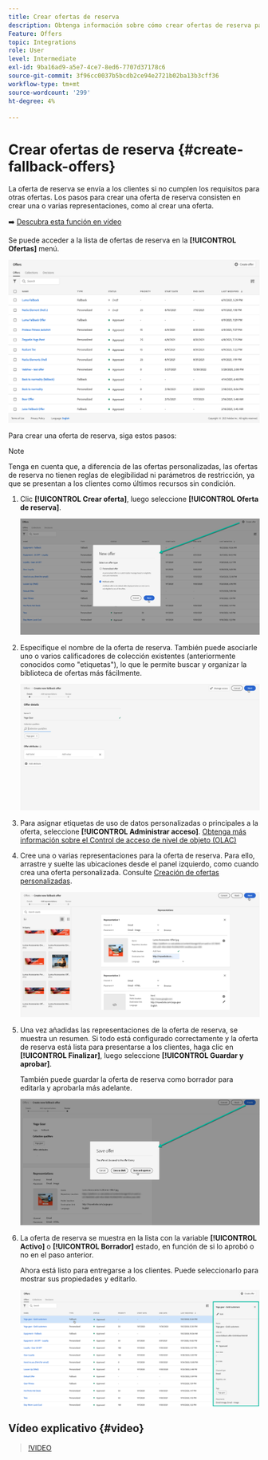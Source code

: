 ```yaml
---
title: Crear ofertas de reserva
description: Obtenga información sobre cómo crear ofertas de reserva para mostrarlas a los clientes que no cumplen los requisitos para ninguna oferta
Feature: Offers
topic: Integrations
role: User
level: Intermediate
exl-id: 9ba16ad9-a5e7-4ce7-8ed6-7707d37178c6
source-git-commit: 3f96cc0037b5bcdb2ce94e2721b02ba13b3cff36
workflow-type: tm+mt
source-wordcount: '299'
ht-degree: 4%

---
```


# Crear ofertas de reserva {#create-fallback-offers}

La oferta de reserva se envía a los clientes si no cumplen los requisitos para otras ofertas. Los pasos para crear una oferta de reserva consisten en crear una o varias representaciones, como al crear una oferta.

➡️ [Descubra esta función en vídeo](#video)

Se puede acceder a la lista de ofertas de reserva en la **[!UICONTROL Ofertas]** menú.

![](../assets/offers_list.png)

Para crear una oferta de reserva, siga estos pasos:

>[!NOTE]
>
>Tenga en cuenta que, a diferencia de las ofertas personalizadas, las ofertas de reserva no tienen reglas de elegibilidad ni parámetros de restricción, ya que se presentan a los clientes como últimos recursos sin condición.

1. Clic **[!UICONTROL Crear oferta]**, luego seleccione **[!UICONTROL Oferta de reserva]**.

   ![](../assets/create_fallback.png)

1. Especifique el nombre de la oferta de reserva. También puede asociarle uno o varios calificadores de colección existentes (anteriormente conocidos como &quot;etiquetas&quot;), lo que le permite buscar y organizar la biblioteca de ofertas más fácilmente.

   ![](../assets/fallback_details.png)

1. Para asignar etiquetas de uso de datos personalizadas o principales a la oferta, seleccione **[!UICONTROL Administrar acceso]**. [Obtenga más información sobre el Control de acceso de nivel de objeto (OLAC)](../../administration/object-based-access.md)

1. Cree una o varias representaciones para la oferta de reserva. Para ello, arrastre y suelte las ubicaciones desde el panel izquierdo, como cuando crea una oferta personalizada. Consulte [Creación de ofertas personalizadas](../offer-library/creating-personalized-offers.md).

   ![](../assets/fallback_content.png)

1. Una vez añadidas las representaciones de la oferta de reserva, se muestra un resumen. Si todo está configurado correctamente y la oferta de reserva está lista para presentarse a los clientes, haga clic en **[!UICONTROL Finalizar]**, luego seleccione **[!UICONTROL Guardar y aprobar]**.

   También puede guardar la oferta de reserva como borrador para editarla y aprobarla más adelante.

   ![](../assets/fallback_review.png)

1. La oferta de reserva se muestra en la lista con la variable **[!UICONTROL Activo]** o **[!UICONTROL Borrador]** estado, en función de si lo aprobó o no en el paso anterior.

   Ahora está listo para entregarse a los clientes. Puede seleccionarlo para mostrar sus propiedades y editarlo. <!-- no suppression? -->

   ![](../assets/fallback_created.png)

## Vídeo explicativo {#video}

>[!VIDEO](https://video.tv.adobe.com/v/329383?quality=12)


